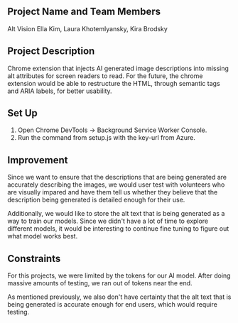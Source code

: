 ## Project Name and Team Members

Alt Vision
Ella Kim, Laura Khotemlyansky, Kira Brodsky


## Project Description

Chrome extension that injects AI generated image descriptions into missing alt attributes for screen readers to read. For the future, the chrome extension would be able to restructure the HTML, through semantic tags and ARIA labels, for better usability.


## Set Up

1. Open Chrome DevTools → Background Service Worker Console.
2. Run the command from setup.js with the key-url from Azure.


## Improvement

Since we want to ensure that the descriptions that are being generated are accurately describing the images, we would user test with volunteers who are visually impared and have them tell us whether they believe that the description being generated is detailed enough for their use.

Additionally, we would like to store the alt text that is being generated as a way to train our models. Since we didn't have a lot of time to explore different models, it would be interesting to continue fine tuning to figure out what model works best.

## Constraints

For this projects, we were limited by the tokens for our AI model. After doing massive amounts of testing, we ran out of tokens near the end.

As mentioned previously, we also don't have certainty that the alt text that is being generated is accurate enough for end users, which would require testing.

 

